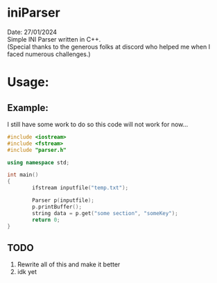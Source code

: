 # iniParser
Date: 27/01/2024  
Simple INI Parser written in C++.  
(Special thanks to the generous folks at discord who helped me when I faced numerous challenges.)
# Usage:
## Example:
I still have some work to do so this code will not work for now...  
```cpp
#include <iostream>
#include <fstream>
#include "parser.h"

using namespace std;

int main()
{
        ifstream inputfile("temp.txt");

        Parser p(inputfile);
        p.printBuffer();
        string data = p.get("some section", "someKey");
        return 0;
}
```
## TODO
1. Rewrite all of this and make it better
2. idk yet

